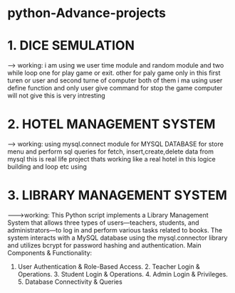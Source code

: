 # python-Advance-projects
# 1. DICE SEMULATION
 
--> working: i am using we user time module and random module and two while loop one for play game or exit. other for paly game only  in this first turen or user and second turne of computer both of them i ma using user define function  and only user give command for stop the game computer will not give this is very intresting
# 2. HOTEL MANAGEMENT SYSTEM

--> working: using mysql.connect module for  MYSQL DATABASE for store menu and  perform  sql queries for fetch, insert,create,delete data from mysql this is real life project thats working like a real hotel in this logice building and loop  etc using 

# 3. LIBRARY MANAGEMENT SYSTEM
--->working: This Python script implements a Library Management System that allows three types of users—teachers, students, and administrators—to log in and perform various tasks related to books. The system interacts with a MySQL database using the mysql.connector library and utilizes bcrypt for password hashing and authentication.
Main Components & Functionality:
1. User Authentication & Role-Based Access. 2. Teacher Login & Operations. 3. Student Login & Operations. 4. Admin Login & Privileges. 5. Database Connectivity & Queries

